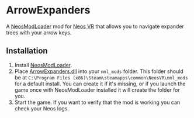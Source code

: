 # ArrowExpanders

A [NeosModLoader](https://github.com/zkxs/NeosModLoader) mod for [Neos VR](https://neos.com/) that allows you to navigate expander trees with your arrow keys.

## Installation
1. Install [NeosModLoader](https://github.com/zkxs/NeosModLoader).
1. Place [ArrowExpanders.dll](https://github.com/eia485/NeosArrowExpanders/releases/latest/download/ArrowExpanders.dll) into your `nml_mods` folder. This folder should be at `C:\Program Files (x86)\Steam\steamapps\common\NeosVR\nml_mods` for a default install. You can create it if it's missing, or if you launch the game once with NeosModLoader installed it will create the folder for you.
1. Start the game. If you want to verify that the mod is working you can check your Neos logs.